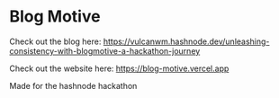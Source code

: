 # Blog Motive

Check out the blog here: https://vulcanwm.hashnode.dev/unleashing-consistency-with-blogmotive-a-hackathon-journey

Check out the website here: https://blog-motive.vercel.app

Made for the hashnode hackathon
